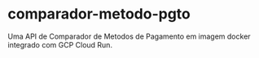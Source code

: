 # comparador-metodo-pgto
Uma API de Comparador de Metodos de Pagamento em imagem docker integrado com GCP Cloud Run.
